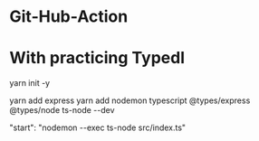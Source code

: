 # Git-Hub-Action

# With practicing TypedI

yarn init -y

yarn add express
yarn add nodemon typescript @types/express @types/node ts-node --dev

"start": "nodemon --exec ts-node src/index.ts"
